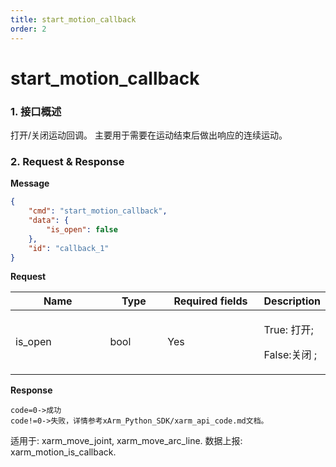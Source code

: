 ```yaml
---
title: start_motion_callback
order: 2
---
```

# start\_motion\_callback
### 1. 接口概述
打开/关闭运动回调。
主要用于需要在运动结束后做出响应的连续运动。
### 2. Request & Response
**Message**
```json
{
    "cmd": "start_motion_callback",
    "data": {
        "is_open": false
    },
    "id": "callback_1"
}
```

**Request**
<table data-full-width="true"><thead><tr><th width="142">Name</th><th width="79">Type</th><th width="144">Required fields</th><th>Description</th></tr></thead><tbody><tr><td>is_open</td><td>bool</td><td>Yes</td><td><p>True: 打开;</p><p>False:关闭 ;</p></td></tr></tbody></table>

**Response**
```
code=0->成功
code!=0->失败，详情参考xArm_Python_SDK/xarm_api_code.md文档。
```
适用于: xarm\_move\_joint, xarm\_move\_arc\_line.
数据上报: xarm\_motion\_is\_callback.


